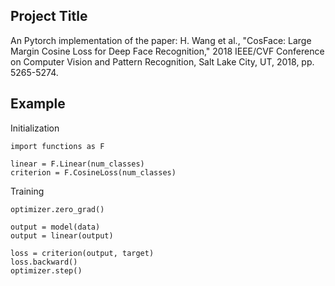 ## Project Title

An Pytorch implementation of the paper: H. Wang et al., "CosFace: Large Margin Cosine Loss for Deep Face Recognition," 2018 IEEE/CVF Conference on Computer Vision and Pattern Recognition, Salt Lake City, UT, 2018, pp. 5265-5274.
## Example
Initialization
```
import functions as F

linear = F.Linear(num_classes)
criterion = F.CosineLoss(num_classes)
```
Training
```
optimizer.zero_grad()

output = model(data)
output = linear(output)

loss = criterion(output, target)
loss.backward()
optimizer.step()
```